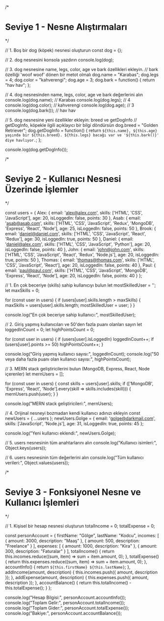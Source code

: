 /*
# Seviye 1 - Nesne Alıştırmaları
*/

// 1. Boş bir dog (köpek) nesnesi oluşturun
const dog = {};

// 2. dog nesnesini konsola yazdırın
console.log(dog);

// 3. dog nesnesine name, legs, color, age ve bark özellikleri ekleyin. 
// bark özelliği 'woof woof' dönen bir metot olmalı
dog.name = "Karabas";
dog.legs = 4;
dog.color = "kahverengi";
dog.age = 3;
dog.bark = function() {
  return "hav hav";
};

// 4. dog nesnesinden name, legs, color, age ve bark değerlerini alın
console.log(dog.name);      // Karabas
console.log(dog.legs);      // 4
console.log(dog.color);     // kahverengi
console.log(dog.age);       // 3
console.log(dog.bark());    // hav hav

// 5. dog nesnesine yeni özellikler ekleyin: breed ve getDogInfo
// getDogInfo, köpekle ilgili açıklayıcı bir bilgi döndürsün
dog.breed = "Golden Retriever";
dog.getDogInfo = function() {
  return `${this.name}, ${this.age} yaşında bir ${this.breed}. ${this.legs} bacağı var ve '${this.bark()}' diye havlıyor.`;
};

console.log(dog.getDogInfo());


/*
# Seviye 2 - Kullanıcı Nesnesi Üzerinde İşlemler
*/

const users = {
  Alex: {
    email: 'alex@alex.com',
    skills: ['HTML', 'CSS', 'JavaScript'],
    age: 20,
    isLoggedIn: false,
    points: 30
  },
  Asab: {
    email: 'asab@asab.com',
    skills: ['HTML', 'CSS', 'JavaScript', 'Redux', 'MongoDB', 'Express', 'React', 'Node'],
    age: 25,
    isLoggedIn: false,
    points: 50
  },
  Brook: {
    email: 'daniel@daniel.com',
    skills: ['HTML', 'CSS', 'JavaScript', 'React', 'Redux'],
    age: 30,
    isLoggedIn: true,
    points: 50
  },
  Daniel: {
    email: 'daniel@alex.com',
    skills: ['HTML', 'CSS', 'JavaScript', 'Python'],
    age: 20,
    isLoggedIn: false,
    points: 40
  },
  John: {
    email: 'john@john.com',
    skills: ['HTML', 'CSS', 'JavaScript', 'React', 'Redux', 'Node.js'],
    age: 20,
    isLoggedIn: true,
    points: 50
  },
  Thomas: {
    email: 'thomas@thomas.com',
    skills: ['HTML', 'CSS', 'JavaScript', 'React'],
    age: 20,
    isLoggedIn: false,
    points: 40
  },
  Paul: {
    email: 'paul@paul.com',
    skills: ['HTML', 'CSS', 'JavaScript', 'MongoDB', 'Express', 'React', 'Node'],
    age: 20,
    isLoggedIn: false,
    points: 40
  }
};

// 1. En çok beceriye (skills) sahip kullanıcıyı bulun
let mostSkilledUser = '';
let maxSkills = 0;

for (const user in users) {
  if (users[user].skills.length > maxSkills) {
    maxSkills = users[user].skills.length;
    mostSkilledUser = user;
  }
}

console.log("En çok beceriye sahip kullanıcı:", mostSkilledUser);

// 2. Giriş yapmış kullanıcıları ve 50'den fazla puanı olanları sayın
let loggedInCount = 0;
let highPointsCount = 0;

for (const user in users) {
  if (users[user].isLoggedIn) loggedInCount++;
  if (users[user].points >= 50) highPointsCount++;
}

console.log("Giriş yapmış kullanıcı sayısı:", loggedInCount);
console.log("50 veya daha fazla puanı olan kullanıcı sayısı:", highPointsCount);

// 3. MERN stack geliştiricilerini bulun (MongoDB, Express, React, Node içerenler)
let mernUsers = [];

for (const user in users) {
  const skills = users[user].skills;
  if (['MongoDB', 'Express', 'React', 'Node'].every(skill => skills.includes(skill))) {
    mernUsers.push(user);
  }
}

console.log("MERN stack geliştiricileri:", mernUsers);

// 4. Orijinal nesneyi bozmadan kendi kullanıcı adınızı ekleyin
const newUsers = { ...users };
newUsers.Golge = {
  email: 'golge@darkmail.com',
  skills: ['JavaScript', 'Node.js'],
  age: 31,
  isLoggedIn: true,
  points: 45
};

console.log("Yeni kullanıcı eklendi:", newUsers.Golge);

// 5. users nesnesinin tüm anahtarlarını alın
console.log("Kullanıcı isimleri:", Object.keys(users));

// 6. users nesnesinin tüm değerlerini alın
console.log("Tüm kullanıcı verileri:", Object.values(users));

/*
# Seviye 3 - Fonksiyonel Nesne ve Kullanıcı İşlemleri
*/

// 1. Kişisel bir hesap nesnesi oluşturun
totalIncome = 0;
totalExpense = 0;

const personAccount = {
  firstName: "Gölge",
  lastName: "Kodcu",
  incomes: [
    { amount: 3000, description: "Maaş" },
    { amount: 500, description: "Freelance" }
  ],
  expenses: [
    { amount: 1000, description: "Kira" },
    { amount: 300, description: "Faturalar" }
  ],
  totalIncome() {
    return this.incomes.reduce((sum, item) => sum + item.amount, 0);
  },
  totalExpense() {
    return this.expenses.reduce((sum, item) => sum + item.amount, 0);
  },
  accountInfo() {
    return `${this.firstName} ${this.lastName}`;
  },
  addIncome(amount, description) {
    this.incomes.push({ amount, description });
  },
  addExpense(amount, description) {
    this.expenses.push({ amount, description });
  },
  accountBalance() {
    return this.totalIncome() - this.totalExpense();
  }
};

console.log("Hesap Bilgisi:", personAccount.accountInfo());
console.log("Toplam Gelir:", personAccount.totalIncome());
console.log("Toplam Gider:", personAccount.totalExpense());
console.log("Bakiye:", personAccount.accountBalance());